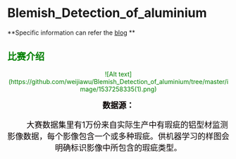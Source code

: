 # Blemish_Detection_of_aluminium

**Specific information can refer the [blog](http://www.weijiawu.com.cn/) **

## <font color=#008000>比赛介绍

<div align=center> ![Alt text](https://github.com/weijiawu/Blemish_Detection_of_aluminium/tree/master/image/1537258335(1).png)

**<font color=#08000><font size=4>数据源：**

&#160;&#160;&#160;&#160;&#160;&#160;&#160;&#160;大赛数据集里有1万份来自实际生产中有瑕疵的铝型材监测影像数据，每个影像包含一个或多种瑕疵。供机器学习的样图会明确标识影像中所包含的瑕疵类型。